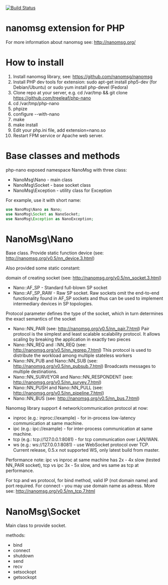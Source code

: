 [![Build Status](https://travis-ci.org/treeleaf/php-nano.png?branch=master)](https://travis-ci.org/treeleaf/php-nano)

nanomsg extension for PHP
=========================

For more information about nanomsg see: http://nanomsg.org/

How to install
=========================

1. Install nanomsg library, see: https://github.com/nanomsg/nanomsg
2. Install PHP dev tools for extension:  sudo apt-get install php5-dev (for Debian/Ubuntu) or sudo yum install php-devel (Fedora) 
3. Clone repo at your server, e.g. cd /var/tmp && git clone https://github.com/treeleaf/php-nano
4. cd /var/tmp/php-nano
5. phpize   
6. configure --with-nano
7. make
8. make install
9. Edit your php.ini file, add extension=nano.so 
10. Restart FPM service or Apache web server.


Base classes and methods
=========================

php-nano exposed namespace NanoMsg with three class:

* NanoMsg\Nano - main class
* NanoMsg\Socket - base socket class
* NanoMsg\Exception - utility class for Exception

For example, use it with short name:

```php
use NanoMsg\Nano as Nano;
use NanoMsg\Socket as NanoSocket;
use NanoMsg\Exception as NanoException;
```

NanoMsg\Nano
=========================

Base class. Provide static function device (see: http://nanomsg.org/v0.5/nn_device.3.html)

Also provided some static constant:

domain of creating socket (see: http://nanomsg.org/v0.5/nn_socket.3.html)
* Nano::AF_SP - Standard full-blown SP socket
* Nano::AF_SP_RAW - Raw SP socket. Raw sockets omit the end-to-end functionality found in AF_SP sockets and thus can be used to implement intermediary devices in SP topologies.

Protocol parameter defines the type of the socket, which in turn determines the exact semantics of the socket

* Nano::NN_PAIR (see: http://nanomsg.org/v0.5/nn_pair.7.html) Pair protocol is the simplest and least scalable scalability protocol. It allows scaling by breaking the application in exactly two pieces
* Nano::NN_REQ  and ::NN_REQ (see: http://nanomsg.org/v0.5/nn_reqrep.7.html) This protocol is used to distribute the workload among multiple stateless workers
* Nano::NN_PUB and Nano::NN_SUB (see: http://nanomsg.org/v0.5/nn_pubsub.7.html) Broadcasts messages to multiple destinations.
* Nano::NN_SURVEYOR and Nano::NN_RESPONDENT (see: http://nanomsg.org/v0.5/nn_survey.7.html)
* Nano::NN_PUSH and Nano::NN_PULL (see: http://nanomsg.org/v0.5/nn_pipeline.7.html)
* Nano::NN_BUS (see: http://nanomsg.org/v0.5/nn_bus.7.html)

Nanomsg library support 4 network/communication protocol at now: 

* inproc (e.g.: inproc://example) - for in-process low-latency communication at same machine.
* ipc (e.g.: ipc://example) - for inter-process communication at same machine. 
* tcp (e.g.: tcp://127.0.0.1:8081) - for tcp communication over LAN/WAN.
* ws (e.g.: ws://127.0.0.1:8081) - use WebSocket protocol over TCP. Current release, 0.5.х not supported WS, only latest build from master. 

Performance note: ipc vs inproc at same machine has 2х - 4х slow (tested NN_PAIR socket), tcp vs ipc 3х - 5х slow, and ws same as tcp at performance. 

For tcp and ws protocol, for bind method, valid IP (not domain name) and port required. For connect - you may use domain name as adress. More see: http://nanomsg.org/v0.5/nn_tcp.7.html



NanoMsg\Socket
=========================

Main class to provide socket.

methods:
* bind
* connect
* shutdown
* send
* recv
* setsockopt
* getsockopt

